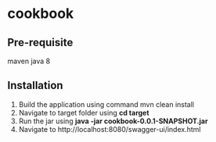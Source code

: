 # cookbook

## Pre-requisite
maven
java 8

## Installation
1. Build the application using command mvn clean install
2. Navigate to target folder using **cd target**
3. Run the jar using __java -jar cookbook-0.0.1-SNAPSHOT.jar__
4. Navigate to http://localhost:8080/swagger-ui/index.html
